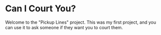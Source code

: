 # Can I Court You?
Welcome to the "Pickup Lines" project. This was my first project, and you can use it to ask someone if they want you to court them.
